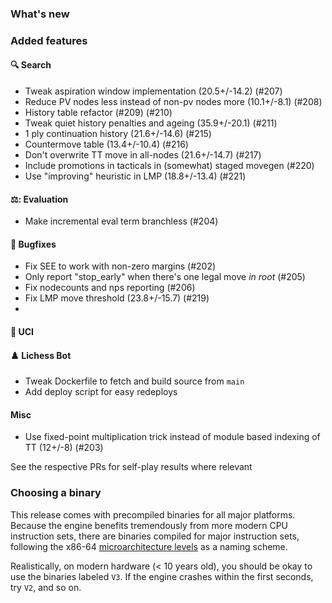 ### What's new

### Added features

#### 🔍 Search
- Tweak aspiration window implementation (20.5+/-14.2) (#207)
- Reduce PV nodes less instead of non-pv nodes more (10.1+/-8.1) (#208)
- History table refactor (#209) (#210)
- Tweak quiet history penalties and ageing (35.9+/-20.1) (#211)
- 1 ply continuation history (21.6+/-14.6) (#215)
- Countermove table (13.4+/-10.4) (#216)
- Don't overwrite TT move in all-nodes (21.6+/-14.7) (#217)
- Include promotions in tacticals in (somewhat) staged movegen (#220)
- Use "improving" heuristic in LMP (18.8+/-13.4) (#221)

#### ⚖️: Evaluation
- Make incremental eval term branchless (#204)

#### 🐛 Bugfixes
- Fix SEE to work with non-zero margins (#202)
- Only report "stop_early" when there's one legal move _in root_ (#205)
- Fix nodecounts and nps reporting (#206)
- Fix LMP move threshold (23.8+/-15.7) (#219)
- 

#### 💬 UCI 

#### :chess_pawn: Lichess Bot
- Tweak Dockerfile to fetch and build source from `main`
- Add deploy script for easy redeploys

#### Misc
- Use fixed-point multiplication trick instead of module based indexing of TT (12+/-8) (#203)

See the respective PRs for self-play results where relevant

### Choosing a binary
This release comes with precompiled binaries for all major platforms. Because
the engine benefits tremendously from more modern CPU instruction sets, there 
are binaries compiled for major instruction sets, following the x86-64 
[microarchitecture levels](https://en.wikipedia.org/wiki/X86-64#Microarchitecture_levels) 
as a naming scheme. 

Realistically, on modern hardware (< 10 years old), you should be okay to use the 
binaries labeled `V3`. If the engine crashes within the first seconds, try `V2`, 
and so on.
